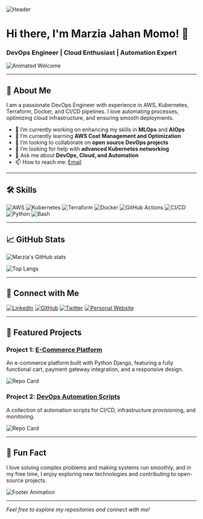 ![Header](https://your-header-image-url.com)

# Hi there, I'm Marzia Jahan Momo! 👋

### DevOps Engineer | Cloud Enthusiast | Automation Expert

![Animated Welcome](https://your-animation-url.com)

---

## 🚀 About Me

I am a passionate DevOps Engineer with experience in AWS, Kubernetes, Terraform, Docker, and CI/CD pipelines. I love automating processes, optimizing cloud infrastructure, and ensuring smooth deployments.

- 🔭 I’m currently working on enhancing my skills in **MLOps** and **AIOps**
- 🌱 I’m currently learning **AWS Cost Management and Optimization**
- 👯 I’m looking to collaborate on **open source DevOps projects**
- 🤔 I’m looking for help with **advanced Kubernetes networking**
- 💬 Ask me about **DevOps, Cloud, and Automation**
- 📫 How to reach me: [Email](mailto:youremail@example.com)

---

## 🛠️ Skills

![AWS](https://img.shields.io/badge/AWS-232F3E?style=for-the-badge&logo=amazon-aws&logoColor=white)
![Kubernetes](https://img.shields.io/badge/Kubernetes-326CE5?style=for-the-badge&logo=kubernetes&logoColor=white)
![Terraform](https://img.shields.io/badge/Terraform-7B42BC?style=for-the-badge&logo=terraform&logoColor=white)
![Docker](https://img.shields.io/badge/Docker-2496ED?style=for-the-badge&logo=docker&logoColor=white)
![GitHub Actions](https://img.shields.io/badge/GitHub%20Actions-2088FF?style=for-the-badge&logo=github-actions&logoColor=white)
![CI/CD](https://img.shields.io/badge/CI%2FCD-4CAF50?style=for-the-badge&logo=ci%2Fcd&logoColor=white)
![Python](https://img.shields.io/badge/Python-3776AB?style=for-the-badge&logo=python&logoColor=white)
![Bash](https://img.shields.io/badge/Bash-4EAA25?style=for-the-badge&logo=gnu-bash&logoColor=white)

---

## 📈 GitHub Stats

![Marzia's GitHub stats](https://github-readme-stats.vercel.app/api?username=jahanmomo&show_icons=true&theme=radical)

![Top Langs](https://github-readme-stats.vercel.app/api/top-langs/?username=jahanmomo&layout=compact&theme=radical)

---

## 🔗 Connect with Me

[![LinkedIn](https://img.shields.io/badge/LinkedIn-0A66C2?style=for-the-badge&logo=linkedin&logoColor=white)](https://www.linkedin.com/in/yourlinkedinprofile)
[![GitHub](https://img.shields.io/badge/GitHub-181717?style=for-the-badge&logo=github&logoColor=white)](https://github.com/jahanmomo)
[![Twitter](https://img.shields.io/badge/Twitter-1DA1F2?style=for-the-badge&logo=twitter&logoColor=white)](https://twitter.com/yourtwitterhandle)
[![Personal Website](https://img.shields.io/badge/Website-000000?style=for-the-badge&logo=About.me&logoColor=white)](https://www.yourwebsite.com)

---

## 🌟 Featured Projects

### Project 1: [E-Commerce Platform](https://github.com/jahanmomo/e-commerce-platform)
An e-commerce platform built with Python Django, featuring a fully functional cart, payment gateway integration, and a responsive design.

![Repo Card](https://github-readme-stats.vercel.app/api/pin/?username=jahanmomo&repo=e-commerce-platform&theme=radical)

### Project 2: [DevOps Automation Scripts](https://github.com/jahanmomo/devops-automation-scripts)
A collection of automation scripts for CI/CD, infrastructure provisioning, and monitoring.

![Repo Card](https://github-readme-stats.vercel.app/api/pin/?username=jahanmomo&repo=devops-automation-scripts&theme=radical)

---

## 🎉 Fun Fact

I love solving complex problems and making systems run smoothly, and in my free time, I enjoy exploring new technologies and contributing to open-source projects.

![Footer Animation](https://your-footer-animation-url.com)

---

*Feel free to explore my repositories and connect with me!*
